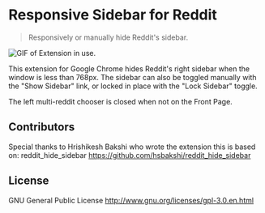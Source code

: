 # Responsive Sidebar for Reddit
> Responsively or manually hide Reddit's sidebar.

![GIF of Extension in use.](https://github.com/dmck/responsive_reddit_sidebar/blob/master/demo.gif)

This extension for Google Chrome hides Reddit's right sidebar when the window is less than 768px. The sidebar can also be toggled manually with the "Show Sidebar" link, or locked in place with the "Lock Sidebar" toggle. 

The left multi-reddit chooser is closed when not on the Front Page.

## Contributors
Special thanks to Hrishikesh Bakshi who wrote the extension this is based on: reddit_hide_sidebar <https://github.com/hsbakshi/reddit_hide_sidebar>  


## License
GNU General Public License <http://www.gnu.org/licenses/gpl-3.0.en.html>
